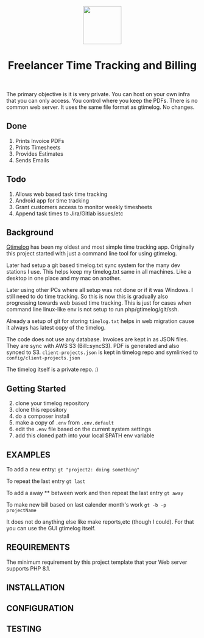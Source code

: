 <p align="center">
    <a href="https://github.com/yiisoft" target="_blank">
        <img src="https://avatars0.githubusercontent.com/u/993323" height="100px">
    </a>
    <h1 align="center">Freelancer Time Tracking and Billing</h1>
    <br>
</p>

The primary objective is it is very private. You can host on your own infra that you can only access. You control where you keep the PDFs. There is no common web server. It uses the same file format as gtimelog. No changes.

## Done

1. Prints Invoice PDFs
2. Prints Timesheets
3. Provides Estimates
4. Sends Emails

## Todo

1. Allows web based task time tracking
2. Android app for time tracking
3. Grant customers access to monitor weekly timesheets
4. Append task times to Jira/Gitlab issues/etc


## Background

[Gtimelog](https://github.com/gtimelog/gtimelog) has been my oldest and most simple time tracking app. Originally this project started with just a command line tool for using gtimelog.

Later had setup a git based timelog.txt sync system for the many dev stations I use. This helps keep my timelog.txt same in all machines. Like a desktop in one place and my mac on another.

Later using other PCs where all setup was not done or if it was Windows. I still need to do time tracking. So this is now this is gradually also progressing towards web based time tracking. This is just for cases when command line linux-like env is not setup to run php/gtimelog/git/ssh.

Already a setup of git for storing `timelog.txt` helps in web migration cause it always has latest copy of the timelog.

The code does not use any database. Invoices are kept in as JSON files. They are sync with AWS S3 (Bill::syncS3). PDF is generated and also synced to S3. `client-projects.json` is kept in timelog repo and symlinked to `config/client-projects.json`

The timelog itself is a private repo. :)

## Getting Started

2. clone your timelog repository
1. clone this repository
3. do a composer install
3. make a copy of `.env` from `.env.default`
4. edit the `.env` file based on the current system settings
5. add this cloned path into your local $PATH env variable

EXAMPLES
------------

To add a new entry:
`gt "project2: doing something"`

To repeat the last entry
`gt last`

To add a away ** between work and then repeat the last entry
`gt away`

To make new bill based on last calender month's work
`gt -b -p projectName`

It does not do anything else like make reports,etc (though I could). For that you can use the GUI gtimelog itself.


REQUIREMENTS
------------

The minimum requirement by this project template that your Web server supports PHP 8.1.


INSTALLATION
------------


CONFIGURATION
-------------


TESTING
-------

